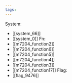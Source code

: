 ```yaml
---
tags:
---
```

System:
- [[system_66]]
- [[system_0]]
Fn:
- [[m7204_function2]]
- [[m7204_function6]]
- [[m7204_function5]]
- [[m7204_function4]]
- [[m7204_function3]]
- [[m7204_function17]]
Flag:
- [[flag_9476]]
